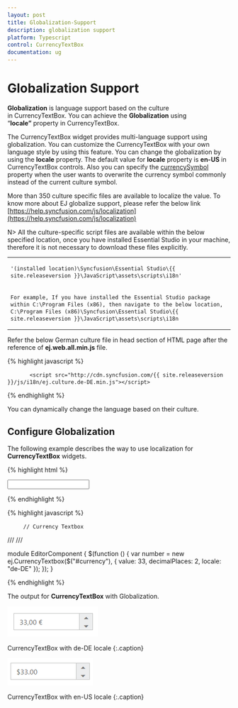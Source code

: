 ```yaml
---
layout: post
title: Globalization-Support
description: globalization support
platform: Typescript
control: CurrencyTextBox  
documentation: ug
---
```


# Globalization Support

**Globalization** is language support based on the culture in CurrencyTextBox. You can achieve the **Globalization** using “**locale”** property in CurrencyTextBox. 

The CurrencyTextBox widget provides multi-language support using globalization. You can customize the CurrencyTextBox with your own language style by using this feature. You can change the globalization by using the **locale** property. The default value for **locale** property is **en-US** in CurrencyTextBox controls. Also you can specify the [currencySymbol](https://help.syncfusion.com/api/js/ejtextboxes#members:currencysymbol) property when the user wants to overwrite the currency symbol commonly instead of the current culture symbol.

More than 350 culture specific files are available to localize the value. To know more about EJ globalize support, please refer the below link      
 [https://help.syncfusion.com/js/localization](https://help.syncfusion.com/js/localization) 
 
 N> All the culture-specific script files are available within the below specified location, once you have installed Essential Studio in your machine, therefore it is not necessary to download these files explicitly.

<table>
<tr>
<td>

    '(installed location)\Syncfusion\Essential Studio\{{ site.releaseversion }}\JavaScript\assets\scripts\i18n'
</td>
</tr>
<tr>
<td>

    For example, If you have installed the Essential Studio package within C:\Program Files (x86), then navigate to the below location, 
    C:\Program Files (x86)\Syncfusion\Essential Studio\{{ site.releaseversion }}\JavaScript\assets\scripts\i18n

</td></tr>
</table>

Refer the below German culture file in head section of HTML page after the reference of **ej.web.all.min.js** file.

 {% highlight javascript %}
   
           <script src="http://cdn.syncfusion.com/{{ site.releaseversion }}/js/i18n/ej.culture.de-DE.min.js"></script>
                
 {% endhighlight %}


You can dynamically change the language based on their culture.

## Configure Globalization

The following example describes the way to use localization for **CurrencyTextBox** widgets.

{% highlight html %}

<input id="currency" type="text" />

{% endhighlight %}

{% highlight javascript %}

    
         // Currency Textbox 
/// <reference path="tsfiles/jquery.d.ts" />
/// <reference path="tsfiles/ej.web.all.d.ts" />

module EditorComponent {
    $(function () {
        var number = new ej.CurrencyTextbox($("#currency"), {
             value: 33,
             decimalPlaces: 2,
             locale: "de-DE"
         });
    });
}  


{% endhighlight %}





The output for **CurrencyTextBox** with Globalization.


![](Globalization-Support_images/Globalization-Support_img1.png)

CurrencyTextBox with de-DE locale
{:.caption}



![](Globalization-Support_images/Globalization-Support_img2.png)

CurrencyTextBox with en-US locale
{:.caption}

